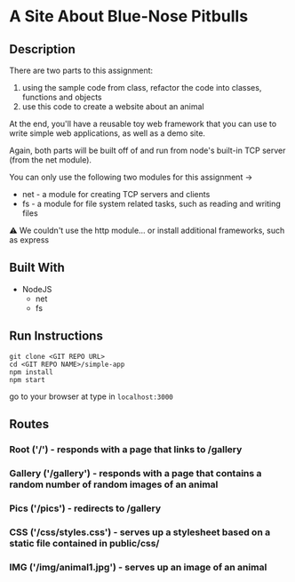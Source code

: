 
# A Site About Blue-Nose Pitbulls

## Description

There are two parts to this assignment:

1. using the sample code from class, refactor the code into classes, functions and objects
2. use this code to create a website about an animal

At the end, you'll have a reusable toy web framework that you can use to write simple web applications, as well as a demo site.

Again, both parts will be built off of and run from node's built-in TCP server (from the net module).

You can only use the following two modules for this assignment →

* net - a module for creating TCP servers and clients
* fs - a module for file system related tasks, such as reading and writing files

⚠️ We couldn't use the http module… or install additional frameworks, such as express

## Built With

* NodeJS
    * net
    * fs

## Run Instructions

```
git clone <GIT REPO URL>
cd <GIT REPO NAME>/simple-app
npm install
npm start
```

go to your browser at type in `localhost:3000`

## Routes

### Root ('/') - responds with a page that links to /gallery

### Gallery ('/gallery') - responds with a page that contains a random number of random images of an animal

### Pics ('/pics') - redirects to /gallery

### CSS ('/css/styles.css') - serves up a stylesheet based on a static file contained in public/css/

### IMG ('/img/animal1.jpg') - serves up an image of an animal